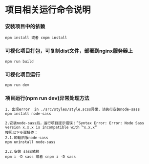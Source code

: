# 项目相关运行命令说明

### 安装项目中的依赖
```
npm install 或者 cnpm install
```

### 可视化项目打包，可复制dist文件，部署到nginx服务器上

```
npm run build
```

### 可视化项目运行

```
npm run dev
```

### 项目运行(npm run dev)异常处理方法

```
1. 出现error  in ./src/styles/style.scss异常，请执行安装node-sass
npm install node-sass

2.安装node-sass后，运行项目提示错误：”Syntax Error: Error: Node Sass version x.x.x is incompatible with ^x.x.x“
按照以下步骤操作：
2.1.卸载旧版node-sass
npm uninstall node-sass

2.2.安装 sass依赖
npm i -D sass 或者 cnpm i -D sass
```